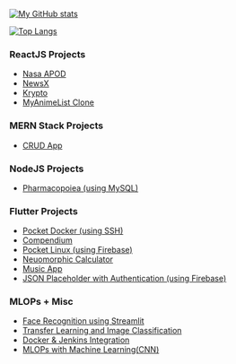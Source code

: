 [![My GitHub stats](https://github-readme-stats.vercel.app/api?username=kevkanae&show_icons=true&theme=buefy)](https://github.com/madannaik/github-readme-stats)



[![Top Langs](https://github-readme-stats.vercel.app/api/top-langs/?username=kevkanae&layout=compact)](https://github.com/madannaik/github-readme-stats)


### ReactJS Projects
- [Nasa APOD](https://github.com/kevkanae/nasa-apod-ReactJS)
- [NewsX](https://github.com/kevkanae/newsX-reactJS)
- [Krypto](https://github.com/kevkanae/krypto)
- [MyAnimeList Clone](https://github.com/kevkanae/MyAnimeList-Clone)

### MERN Stack Projects
- [CRUD App](https://github.com/kevkanae/crud-mern-stack)

### NodeJS Projects
- [Pharmacopoiea (using MySQL)](https://github.com/kevkanae/Pharmacopoeia)

### Flutter Projects
- [Pocket Docker (using SSH)](https://github.com/kevkanae/pocket_docker)
- [Compendium](https://github.com/kevkanae/Compendium)
- [Pocket Linux (using Firebase)](https://github.com/kevkanae/Terminal_App)
- [Neuomorphic Calculator](https://github.com/kevkanae/Flutter-Calculator)
- [Music App](https://github.com/kevkanae/music_app)
- [JSON Placeholder with Authentication (using Firebase)](https://github.com/kevkanae/flutter-JSON-Firebase)

### MLOPs + Misc
- [Face Recognition using Streamlit](https://github.com/kevkanae/Streamlit-Face-Recognition)
- [Transfer Learning and Image Classification](https://github.com/kevkanae/Transfer-Learning-Image-Classification)
- [Docker & Jenkins Integration](https://github.com/kevkanae/Docker-Jenkins-for-CI-CD)
- [MLOPs with Machine Learning(CNN)](https://github.com/kevkanae/MLOps-ML-CNN-with-Docker-and-DevOps-)
